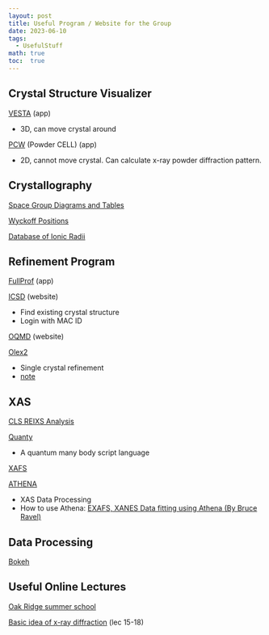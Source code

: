 ```yaml
---
layout: post
title: Useful Program / Website for the Group
date: 2023-06-10
tags: 
  - UsefulStuff
math: true
toc:  true
---
```


## Crystal Structure Visualizer 
<a href="https://jp-minerals.org/vesta/en/download.html">VESTA</a> (app)
- 3D, can move crystal around

<a href="http://mill2.chem.ucl.ac.uk/ccp/web-mirrors/powdcell/a_v/v_1/powder/e_cell.html">PCW</a> (Powder CELL) (app)
- 2D, cannot move crystal. Can calculate x-ray powder diffraction pattern. 

## Crystallography 
<a href="http://img.chem.ucl.ac.uk/sgp/large/sgp.htm">Space Group Diagrams and Tables</a>

<a href="https://www.cryst.ehu.es/cgi-bin/cryst/programs/nph-wp-list">Wyckoff Positions</a>

<a href="http://abulafia.mt.ic.ac.uk/shannon/ptable.php">Database of Ionic Radii</a>

## Refinement Program
<a href="https://www.ill.eu/sites/fullprof/php/downloads.html">FullProf</a> (app)

<a href="https://icsd-fiz-karlsruhe-de.libaccess.lib.mcmaster.ca/search/basic.xhtml;jsessionid=6FAAD006C7DC776D497945357FCAD835">ICSD</a>  (website)
- Find existing crystal structure
- Login with MAC ID

<a href="https://oqmd.org/">OQMD</a> (website)

<a href="https://www.olexsys.org/olex2/">Olex2</a>
- Single crystal refinement
- <a href="https://www.chem.ubc.ca/sites/default/files/wysiwyg_uploads/facilities/x-ray/ilia_guzei_notes_on_olex2.pdf">note</a>

## XAS
<a href="https://pypi.org/project/reixs/">CLS REIXS Analysis</a>
 
<a href="https://www.quanty.org/start">Quanty</a>
- A quantum many body script language

<a href="https://xafs.xrayabsorption.org/">XAFS</a>

<a href="https://bruceravel.github.io/demeter/documents/Athena/index.html">ATHENA</a>
- XAS Data Processing
- How to use Athena:  <a href="https://www.youtube.com/playlist?list=PLyzX_pouV65vbohf_puwlg9fGNjJGpKpd">EXAFS, XANES Data fitting using Athena (By Bruce Ravel)</a>



## Data Processing
<a href="http://bokeh.org/">Bokeh</a>



## Useful Online Lectures
<a href="https://neutrons.ornl.gov/nxs/2021/lectures">Oak Ridge summer school</a>

<a href="https://ocw.mit.edu/courses/3-091sc-introduction-to-solid-state-chemistry-fall-2010/pages/crystalline-materials/15-introduction-to-crystallography/">Basic idea of x-ray diffraction</a> (lec 15-18)

<a href=""></a>
<a href=""></a>
